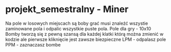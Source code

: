 # projekt_semestralny - Miner
Na pole w losowych miejscach są boby grać musi znaleźć wszystie zaminowane pola i odpalic wszystkie puste pola.
Pole dla gry - 10x10
Bomby tworzą się z pewną szansą dla każdej klatki którą można zmienić w kodzie ale pierwsze kliknięcie jest zawsze biezpieczne
LPM - odpalasz pole
PPM - zaznaczasz bombe
